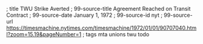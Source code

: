 ; title TWU Strike Averted
; 99-source-title Agreement Reached on Transit Contract
; 99-source-date January 1, 1972
; 99-source-id nyt
; 99-source-url https://timesmachine.nytimes.com/timesmachine/1972/01/01/90707040.html?zoom=15.19&pageNumber=1
; tags mta unions twu todo
